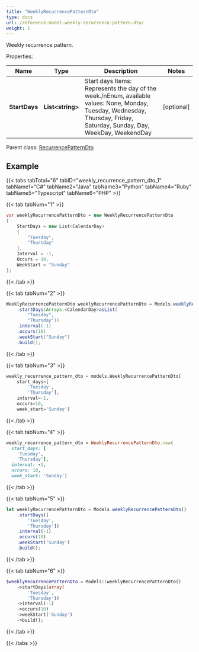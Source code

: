 ```yaml
---
title: "WeeklyRecurrencePatternDto"
type: docs
url: /reference-model-weekly-recurrence-pattern-dto/
weight: 1
---
```

Weekly recurrence pattern.             

Properties:

Name | Type | Description | Notes
---- | ---- | ----------- | -----
**StartDays** | **List&lt;string&gt;** | Start days              Items: Represents the day of the week./nEnum, available values: None, Monday, Tuesday, Wednesday, Thursday, Friday, Saturday, Sunday, Day, WeekDay, WeekendDay | [optional] 

Parent class: [RecurrencePatternDto](/email/reference-model-recurrence-pattern-dto/)

## Example

{{< tabs tabTotal="6" tabID="weekly_recurrence_pattern_dto_1" tabName1="C#" tabName2="Java" tabName3="Python" tabName4="Ruby" tabName5="Typescript" tabName6="PHP" >}}

{{< tab tabNum="1" >}}

```csharp
var weeklyRecurrencePatternDto = new WeeklyRecurrencePatternDto
{
    StartDays = new List<CalendarDay>
    {
        "Tuesday",
        "Thursday"
    },
    Interval = -1,
    Occurs = 10,
    WeekStart = "Sunday"
};
```

{{< /tab >}}

{{< tab tabNum="2" >}}

```java
WeeklyRecurrencePatternDto weeklyRecurrencePatternDto = Models.weeklyRecurrencePatternDto()
    .startDays(Arrays.<CalendarDay>asList(
        "Tuesday",
        "Thursday"))
    .interval(-1)
    .occurs(10)
    .weekStart("Sunday")
    .build();
```

{{< /tab >}}

{{< tab tabNum="3" >}}

```python
weekly_recurrence_pattern_dto = models.WeeklyRecurrencePatternDto(
    start_days=[
        'Tuesday',
        'Thursday'],
    interval=-1,
    occurs=10,
    week_start='Sunday')
```

{{< /tab >}}

{{< tab tabNum="4" >}}

```ruby
weekly_recurrence_pattern_dto = WeeklyRecurrencePatternDto.new(
  start_days: [
    'Tuesday',
    'Thursday'],
  interval: -1,
  occurs: 10,
  week_start: 'Sunday')
```

{{< /tab >}}

{{< tab tabNum="5" >}}

```typescript
let weeklyRecurrencePatternDto = Models.weeklyRecurrencePatternDto()
    .startDays([
        'Tuesday',
        'Thursday'])
    .interval(-1)
    .occurs(10)
    .weekStart('Sunday')
    .build();
```

{{< /tab >}}

{{< tab tabNum="6" >}}

```php
$weeklyRecurrencePatternDto = Models::weeklyRecurrencePatternDto()
    ->startDays(array(
        'Tuesday',
        'Thursday'))
    ->interval(-1)
    ->occurs(10)
    ->weekStart('Sunday')
    ->build();
```

{{< /tab >}}

{{< /tabs >}}

